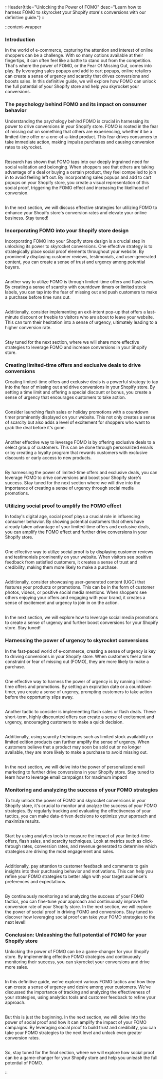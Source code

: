 <!-----

Yay, no errors, warnings, or alerts!

Conversion time: 0.257 seconds.

Using this Markdown file:

1. Paste this output into your source file.
2. See the notes and action items below regarding this conversion run.
3. Check the rendered output (headings, lists, code blocks, tables) for proper
   formatting and use a linkchecker before you publish this page.

Conversion notes:

* Docs to Markdown version 1.0β34
* Sun Oct 29 2023 06:27:25 GMT-0700 (PDT)
* Source doc: Untitled document
* This is a partial selection. Check to make sure intra-doc links work.
----->

::Header{title="Unlocking the Power of FOMO" desc="Learn how to harness FOMO to skyrocket your Shopify store's conversions with our definitive guide."}
::

::content-wrapper

### Introduction

In the world of e-commerce, capturing the attention and interest of online shoppers can be a challenge. With so many options available at their fingertips, it can often feel like a battle to stand out from the competition. That's where the power of FOMO, or the Fear Of Missing Out, comes into play. By leveraging sales popups and add to cart popups, online retailers can create a sense of urgency and scarcity that drives conversions and boosts sales. In this definitive guide, we will explore how FOMO can unlock the full potential of your Shopify store and help you skyrocket your conversions.

### The psychology behind FOMO and its impact on consumer behavior

Understanding the psychology behind FOMO is crucial in harnessing its power to drive conversions in your Shopify store. FOMO is rooted in the fear of missing out on something that others are experiencing, whether it be a limited-time offer or a one-of-a-kind product. This fear drives consumers to take immediate action, making impulse purchases and causing conversion rates to skyrocket.

<br/>Research has shown that FOMO taps into our deeply ingrained need for social validation and belonging. When shoppers see that others are taking advantage of a deal or buying a certain product, they feel compelled to join in to avoid feeling left out. By incorporating sales popups and add to cart popups on your Shopify store, you create a visual representation of this social proof, triggering the FOMO effect and increasing the likelihood of conversion.

<br/>In the next section, we will discuss effective strategies for utilizing FOMO to enhance your Shopify store's conversion rates and elevate your online business. Stay tuned!

### Incorporating FOMO into your Shopify store design

Incorporating FOMO into your Shopify store design is a crucial step in unlocking its power to skyrocket conversions. One effective strategy is to strategically place social proof elements throughout your website. By prominently displaying customer reviews, testimonials, and user-generated content, you can create a sense of trust and urgency among potential buyers.

<br/>Another way to utilize FOMO is through limited-time offers and flash sales. By creating a sense of scarcity with countdown timers or limited stock labels, you can tap into the fear of missing out and push customers to make a purchase before time runs out.

<br/>Additionally, consider implementing an exit-intent pop-up that offers a last-minute discount or freebie to visitors who are about to leave your website. This can turn their hesitation into a sense of urgency, ultimately leading to a higher conversion rate.

<br/>Stay tuned for the next section, where we will share more effective strategies to leverage FOMO and increase conversions in your Shopify store.

### Creating limited-time offers and exclusive deals to drive conversions

Creating limited-time offers and exclusive deals is a powerful strategy to tap into the fear of missing out and drive conversions in your Shopify store. By setting a time limit and offering a special discount or bonus, you create a sense of urgency that encourages customers to take action.

<br/>Consider launching flash sales or holiday promotions with a countdown timer prominently displayed on your website. This not only creates a sense of scarcity but also adds a level of excitement for shoppers who want to grab the deal before it's gone.

<br/>Another effective way to leverage FOMO is by offering exclusive deals to a select group of customers. This can be done through personalized emails or by creating a loyalty program that rewards customers with exclusive discounts or early access to new products.

<br/>By harnessing the power of limited-time offers and exclusive deals, you can leverage FOMO to drive conversions and boost your Shopify store's success. Stay tuned for the next section where we will dive into the importance of creating a sense of urgency through social media promotions.

### Utilizing social proof to amplify the FOMO effect

In today's digital age, social proof plays a crucial role in influencing consumer behavior. By showing potential customers that others have already taken advantage of your limited-time offers and exclusive deals, you can amplify the FOMO effect and further drive conversions in your Shopify store.

<br/>One effective way to utilize social proof is by displaying customer reviews and testimonials prominently on your website. When visitors see positive feedback from satisfied customers, it creates a sense of trust and credibility, making them more likely to make a purchase.

<br/>Additionally, consider showcasing user-generated content (UGC) that features your products or promotions. This can be in the form of customer photos, videos, or positive social media mentions. When shoppers see others enjoying your offers and engaging with your brand, it creates a sense of excitement and urgency to join in on the action.

<br/>In the next section, we will explore how to leverage social media promotions to create a sense of urgency and further boost conversions for your Shopify store. Stay tuned!

### Harnessing the power of urgency to skyrocket conversions

In the fast-paced world of e-commerce, creating a sense of urgency is key to driving conversions in your Shopify store. When customers feel a time constraint or fear of missing out (FOMO), they are more likely to make a purchase.

<br/>One effective way to harness the power of urgency is by running limited-time offers and promotions. By setting an expiration date or a countdown timer, you create a sense of urgency, prompting customers to take action before the opportunity slips away.

<br/>Another tactic to consider is implementing flash sales or flash deals. These short-term, highly discounted offers can create a sense of excitement and urgency, encouraging customers to make a quick decision.

<br/>Additionally, using scarcity techniques such as limited stock availability or limited edition products can further amplify the sense of urgency. When customers believe that a product may soon be sold out or no longer available, they are more likely to make a purchase to avoid missing out.

<br/>In the next section, we will delve into the power of personalized email marketing to further drive conversions in your Shopify store. Stay tuned to learn how to leverage email campaigns for maximum impact!

### Monitoring and analyzing the success of your FOMO strategies

To truly unlock the power of FOMO and skyrocket conversions in your Shopify store, it's crucial to monitor and analyze the success of your FOMO strategies. By regularly tracking and evaluating the effectiveness of your tactics, you can make data-driven decisions to optimize your approach and maximize results.

<br/>Start by using analytics tools to measure the impact of your limited-time offers, flash sales, and scarcity techniques. Look at metrics such as click-through rates, conversion rates, and revenue generated to determine which strategies are driving the most engagement and sales.

<br/>Additionally, pay attention to customer feedback and comments to gain insights into their purchasing behavior and motivations. This can help you refine your FOMO strategies to better align with your target audience's preferences and expectations.

<br/>By continuously monitoring and analyzing the success of your FOMO tactics, you can fine-tune your approach and continuously improve the conversion rate of your Shopify store. In the next section, we will explore the power of social proof in driving FOMO and conversions. Stay tuned to discover how leveraging social proof can take your FOMO strategies to the next level!

### Conclusion: Unleashing the full potential of FOMO for your Shopify store

Unlocking the power of FOMO can be a game-changer for your Shopify store. By implementing effective FOMO strategies and continuously monitoring their success, you can skyrocket your conversions and drive more sales.

<br/>In this definitive guide, we've explored various FOMO tactics and how they can create a sense of urgency and desire among your customers. We've discussed the importance of tracking and analyzing the effectiveness of your strategies, using analytics tools and customer feedback to refine your approach.

<br/>But this is just the beginning. In the next section, we will delve into the power of social proof and how it can amplify the impact of your FOMO campaigns. By leveraging social proof to build trust and credibility, you can take your FOMO strategies to the next level and unlock even greater conversion rates.

<br/>So, stay tuned for the final section, where we will explore how social proof can be a game-changer for your Shopify store and help you unleash the full potential of FOMO.

::
